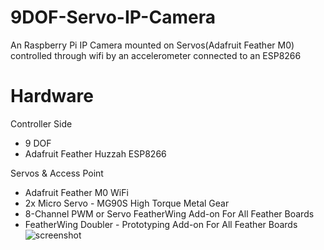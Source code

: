# 9DOF-Servo-IP-Camera
An Raspberry Pi IP Camera mounted on Servos(Adafruit Feather M0) controlled through wifi by an accelerometer connected to an ESP8266

# Hardware
Controller Side
- 9 DOF
- Adafruit Feather Huzzah ESP8266

Servos & Access Point
- Adafruit Feather M0 WiFi
- 2x Micro Servo - MG90S High Torque Metal Gear
- 8-Channel PWM or Servo FeatherWing Add-on For All Feather Boards
- FeatherWing Doubler - Prototyping Add-on For All Feather Boards
![screenshot](giphy.gif)
